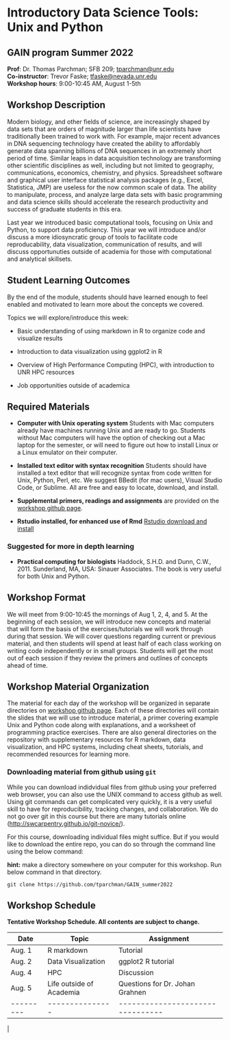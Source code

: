 
# Introductory Data Science Tools: Unix and Python



## GAIN program Summer 2022    
**Prof**: Dr. Thomas Parchman; SFB 209; tparchman@unr.edu   
**Co-instructor**: Trevor Faske; tfaske@nevada.unr.edu \
**Workshop hours**: 9:00-10:45 AM, August 1-5th


## Workshop Description
Modern biology, and other fields of science, are increasingly shaped by data sets that are orders of magnitude larger than life scientists have traditionally been trained to work with. For example, major recent advances in DNA sequencing technology have created the ability to affordably generate data spanning billions of DNA sequences in an extremely short period of time. Similar leaps in data acquisition technology are transforming other scientific disciplines as well, including but not limited to geography, communications, economics, chemistry, and physics. Spreadsheet software and graphical user interface statistical analysis packages (e.g., Excel, Statistica, JMP) are useless for the now common scale of data. The ability to manipulate, process, and analyze large data sets with basic programming and data science skills should accelerate the research productivity and success of graduate students in this era. 

Last year we introduced basic computational tools, focusing on Unix and Python, to support data proficiency. This year we will introduce and/or discuss a more idiosyncratic group of tools to facilitate code reproducability, data visualization, communication of results, and will discuss opportunuties outside of academia for those with computational and analytical skillsets.

## Student Learning Outcomes
By the end of the module, students should have learned enough to feel enabled and motivated to learn more about the concepts we covered. 

Topics we will explore/introduce this week:

- Basic understanding of using markdown in R to organize code and visualize results

- Introduction to data visualization using ggplot2 in R

- Overview of High Performance Computing (HPC), with introduction to UNR HPC resources

- Job opportunities outside of academica


## Required Materials

- **Computer with Unix operating system** Students with
  Mac computers already have machines running Unix and
  are ready to go. Students without Mac computers will have the option of checking out a Mac laptop for the semester, or will need to figure out how to install Linux or a Linux emulator on their computer. 

- **Installed text editor with syntax recognition** Students should have installed a text editor that will recognize syntax from code written for Unix, Python, Perl, etc. We suggest BBedit (for mac users), Visual Studio Code, or Sublime. All are free and easy to locate, download, and install.

- **Supplemental primers, readings and assignments** are provided on the [workshop github page](https://github.com/tparchman/GAIN_summer2022).

- **Rstudio installed, for enhanced use of Rmd** [Rstudio download and install](https://www.rstudio.com/products/rstudio/)

### Suggested for more in depth learning
* **Practical computing for biologists** Haddock, S.H.D. and Dunn, C.W., 2011. Sunderland, MA, USA: Sinauer Associates. The book is very useful for both Unix and Python.

## Workshop Format
We will meet from 9:00-10:45 the mornings of Aug 1, 2, 4, and 5. At the beginning of each session, we will introduce new concepts and material that will form the basis of the exercises/tutorials we will work through during that session. We will cover questions regarding current or previous material, and then students will spend at least half of each class working on writing code independently or in small groups. Students will get the most out of each session if they review the primers and outlines of concepts ahead of time. 


## Workshop Material Organization

The material for each day of the workshop will be organized in separate directories on [workshop github page](https://github.com/tparchman/GAIN_summer2022). Each of these directories will contain the slides that we will use to introduce material, a primer covering example Unix and Python code along with explanations, and a worksheet of programming practice exercises. There are also general directories on the repository with supplementary resources for R markdown, data visualization, and HPC systems, including cheat sheets, tutorials, and recommended resources for learning more.

### Downloading material from github using `git`

While you can download indidvidual files from github using your preferred web browser, you can also use the UNIX command to access github as well. Using git commands can get complicated very quickly, it is a very useful skill to have for reproducibility, tracking changes, and collaboration. We do not go over git in this course but there are many tutorials online (http://swcarpentry.github.io/git-novice/). 

For this course, downloading individual files might suffice. But if you would like to download the entire repo, you can do so through the command line using the below command:

**hint:** make a directory somewhere on your computer for this workshop. Run below command in that directory.

```
git clone https://github.com/tparchman/GAIN_summer2022
```

## Workshop Schedule
**Tentative Workshop Schedule. All contents are subject to change.**

| Date    |  Topic          |  Assignment |
| --------- | ---------------| -------------| 
| Aug. 1  | R markdown    | Tutorial  | 
| Aug. 2  |	Data Visualization | ggplot2 R tutorial |
| Aug. 4  |	HPC | Discussion |
| Aug. 5  |	Life outside of Academia   | Questions for Dr. Johan Grahnen |
| --------- | ---------------| --------------------------------| 
|

